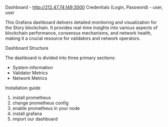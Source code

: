 Dashboard - http://212.47.74.149:3000
Credentials (Login, Password) - user, user

This Grafana dashboard delivers detailed monitoring and visualization for the Story blockchain. It provides real-time insights into various aspects of blockchain performance, consensus mechanisms, and network health, making it a crucial resource for validators and network operators.

Dashboard Structure

The dashboard is divided into three primary sections:
- System information
- Validator Metrics
- Network Metrics


Installation guide
1. install prometheus
2. change prometheus config
3. enable prometheus in your node
4. install grafana 
5. import our dashboard
